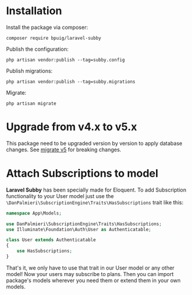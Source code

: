 # Installation

Install the package via composer:

```shell
composer require bpuig/laravel-subby
```

Publish the configuration:

```shell
php artisan vendor:publish --tag=subby.config
```

Publish migrations:

```shell
php artisan vendor:publish --tag=subby.migrations
```

Migrate:

```shell
php artisan migrate
```

# Upgrade from v4.x to v5.x

This package need to be upgraded version by version to apply database changes. See [migrate v5](migrate-v5.md) for breaking
changes.


# Attach Subscriptions to model

**Laravel Subby** has been specially made for Eloquent. To add Subscription functionality to your User model just use
the `\DanPalmieri\SubscriptionEngine\Traits\HasSubscriptions` trait like this:

```php
namespace App\Models;

use DanPalmieri\SubscriptionEngine\Traits\HasSubscriptions;
use Illuminate\Foundation\Auth\User as Authenticatable;

class User extends Authenticatable
{
    use HasSubscriptions;
}
```

That's it, we only have to use that trait in our User model or any other model! Now your users may subscribe to plans.
Then you can import package's models wherever you need them or extend them in your own models.
